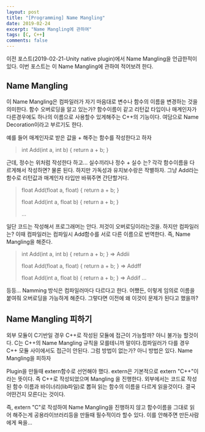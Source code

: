 ```yaml
---
layout: post
title: "[Programming] Name Mangling"
date: 2019-02-24
excerpt: "Name Mangling에 관하여"
tags: [C, C++]
comments: false
---
```


이전 포스트(2019-02-21-Unity native plugin)에서 Name Mangling을 언급한적이 있다.
이번 포스트는 이 Name Mangling에 관하여 적어보려 한다.

## Name Mangling
이 Name Mangling은 컴파일러가 자기 마음대로 변수나 함수의 이름을 변경하는 것을 의미한다.
함수 오버로딩을 알고 있는가? 함수이름이 같고 리턴값 타입이나 매계인자가 다른경우에도
하나의 이름으로 사용할수 있게해주는 C++의 기능이다.
여담으로 Name Decoration이라고 부르기도 한다.

예를 들어 매계인자로 받은 값을 + 해주는 함수를 작성한다고 하자
>int Add(int a, int b) { return a + b; }

근데, 정수는 위처럼 작성한다 하고... 실수끼리나 정수 + 실수 는?
각각 함수이름을 다르게해서 작성하면? 물론 된다. 하지만 가독성과 유지보수랑은 작별하자.
그냥 Add라는 함수로 리턴값과 매계인자 타입만 바꿔주면 간단할거다.
>float Add(float a, float) { return a + b; }
>
>float Add(int a, float b) { return a + b; }
>
>...

일단 코드는 작성해서 프로그래머는 안다. 저것이 오버로딩이라는것을. 하지만 컴파일러는?
이때 컴파일러는 컴파일시 Add함수를 서로 다른 이름으로 번역한다. 즉, Name Mangling을 해준다.
>int Add(int a, int b) { return a + b; } => Addii
>
>float Add(float a, float) { return a + b; } => Addff
>
>float Add(int a, float b) { return a + b; } => Addif
>...

등등... Namming 방식은 컴파일러마다 다르다고 한다. 어쨌든, 이렇게 임의로 이름을 붙여줘
오버로딩을 가능하게 해준다. 그렇다면 이전에 왜 이것이 문제가 된다고 했을까?

## Name Mangling 피하기
외부 모듈이 C기반일 경우 C++로 작성된 모듈에 접근이 가능할까? 아니 불가능 할것이다.
C는 C++의 Name Mangling 규칙을 모를테니까 말이다.컴파일러가 다를 경우 C++ 모듈
사이에서도 접근이 안된다. 그럼 방법이 없는가? 아니 방법은 있다. Name Mangling을 피하자

Plugin을 만들때 extern함수로 선언해야 했다. extern은 기본적으로 extern "C++"이라는
뜻이다. 즉 C++로 작성되었으며 Mangling 을 진행한다. 외부에서는 코드로 작성된 함수
이름과 바이너리(lib파일)로 뽑혀 읽는 함수의 이름을 다르게 읽을것이다. 결국 어떤건지
모른다는 것이다.

즉, extern "C"로 작성하여 Name Mangling을 진행하지 않고 함수이름을 그대로 읽어 해주는게
공용라이브러리등을 만들때 필수적이라 할수 있다. 이를 안해주면 만든사람에게 욕을...

